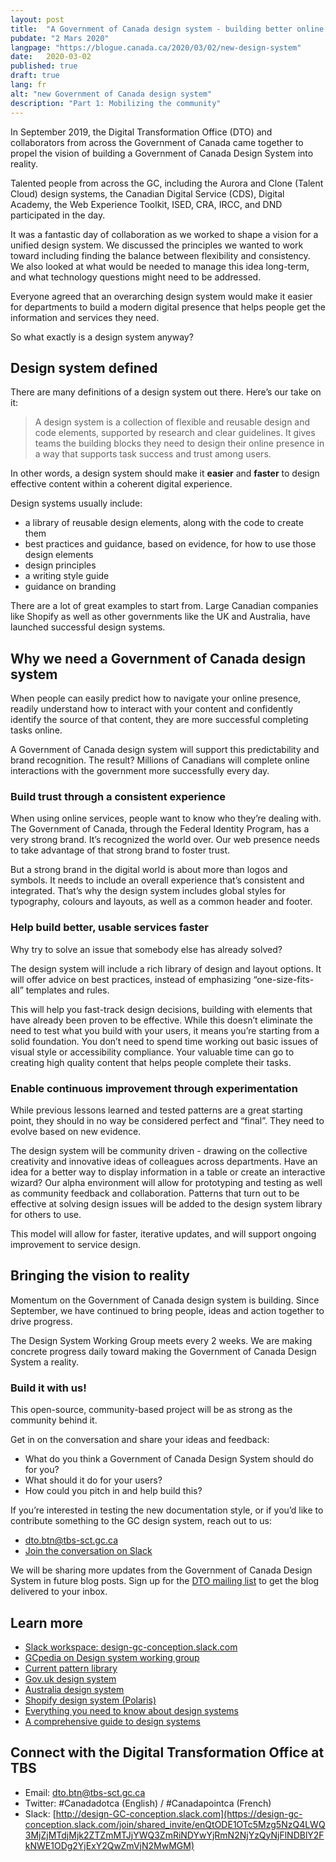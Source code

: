```yaml
---
layout: post
title:  "A Government of Canada design system - building better online content faster"
pubdate: "2 Mars 2020"
langpage: "https://blogue.canada.ca/2020/03/02/new-design-system"
date:   2020-03-02
published: true
draft: true
lang: fr
alt: "new Government of Canada design system"
description: "Part 1: Mobilizing the community"
---
```


In September 2019, the Digital Transformation Office (DTO) and collaborators from across the Government of Canada came together to propel the vision of building a Government of Canada Design System into reality.

Talented people from across the GC, including the Aurora and Clone (Talent Cloud) design systems, the Canadian Digital Service (CDS), Digital Academy, the Web Experience Toolkit,  ISED, CRA, IRCC, and DND  participated in the day.

It was a fantastic day of collaboration as we worked to shape a vision for a unified design system. We discussed the principles we wanted to work toward including finding the balance between flexibility and consistency. We also looked at what would be needed to manage this idea long-term, and what technology questions might need to be addressed.  

Everyone agreed that an overarching design system would make it easier for departments to build a modern digital presence that helps people get the information and services they need.

So what exactly is a design system anyway?

## Design system defined

There are many definitions of a design system out there. Here’s our take on it:

> A design system is a collection of flexible and reusable design and code elements, supported by research and clear guidelines. It gives teams the building blocks they need to design their online presence in a way that supports task success and trust among users.

In other words, a design system should make it <b>easier</b> and <b>faster</b> to design effective content within a coherent digital experience.

Design systems usually include:

* a library of reusable design elements, along with the code to create them
* best practices and guidance, based on evidence, for how to use those design elements
* design principles
* a writing style guide
* guidance on branding

There are a lot of great examples to start from. Large Canadian companies like Shopify as well as other governments like the UK and Australia, have launched successful design systems.

## Why we need a Government of Canada design system

When people can easily predict how to navigate your online presence, readily understand how to interact with your content and confidently identify the source of that content, they are more successful completing tasks online.

A Government of Canada design system will support this predictability and brand recognition. The result? Millions of Canadians will complete online interactions with the government more successfully every day.

### Build trust through a consistent experience

When using online services, people want to know who they’re dealing with. The Government of Canada, through the Federal Identity Program, has a very strong brand. It’s recognized the world over.  Our web presence needs to take advantage of that strong brand to foster trust.

But a strong brand in the digital world is about more than logos and symbols. It needs to include an overall experience that’s consistent and integrated. That’s why the design system includes global styles for typography, colours and layouts, as well as a common header and footer.

### Help build better, usable services faster

Why try to solve an issue that somebody else has already solved?

The design system will include a rich library of design and layout options. It will offer advice on best practices, instead of emphasizing “one-size-fits-all” templates and rules.

This will help you fast-track design decisions, building with elements that have already been proven to be effective. While this doesn’t eliminate the need to test what you build with your users, it means you’re starting from a solid foundation. You don’t need to spend time working out basic issues of visual style or accessibility compliance. Your valuable time can go to creating high quality content that helps people complete their tasks.

### Enable continuous improvement through experimentation

While previous lessons learned and tested patterns are a great starting point, they should in no way be considered perfect and “final”. They need to evolve based on new evidence.

The design system will be community driven - drawing on the collective creativity and innovative ideas of colleagues across departments. Have an idea for a better way to display information in a table or create an interactive wizard? Our alpha environment will allow for prototyping and testing as well as community feedback and collaboration. Patterns that turn out to be effective at solving design issues will be added to the design system library for others to use.

This model will allow for faster, iterative updates, and will support ongoing improvement to service design.

## Bringing the vision to reality

Momentum on the Government of Canada design system is building. Since September, we have continued to bring people, ideas and action together to drive progress.

The Design System Working Group meets every 2 weeks. We are making concrete progress daily toward making the Government of Canada Design System a reality.

### Build it with us!

This open-source, community-based project will be as strong as the community behind it.

Get in on the conversation and share your ideas and feedback:
* What do you think a Government of Canada Design System should do for you?
* What should it do for your users?
* How could you pitch in and help build this?

If you’re interested in testing the new documentation style, or if you’d like to contribute something to the GC design system, reach out to us:
* [dto.btn@tbs-sct.gc.ca](mailto:dto.btn@tbs-sct.gc.ca)
* [Join the conversation on Slack](https://design-gc-conception.slack.com/join/shared_invite/enQtODE1OTc5Mzg5NzQ4LWQ3MjZjMTdjMjk2ZTZmMTJjYWQ3ZmRiNDYwYjRmN2NjYzQyNjFlNDBlY2FkNWE1ODg2YjExY2QwZmVjN2MwMGM)

We will be sharing more updates from the Government of Canada Design System in future blog posts. Sign up for the [DTO mailing list](https://blog.canada.ca/pages/signup.html) to get the blog delivered to your inbox.

## Learn more

* [Slack workspace: design-gc-conception.slack.com](https://design-gc-conception.slack.com/join/shared_invite/enQtODE1OTc5Mzg5NzQ4LWQ3MjZjMTdjMjk2ZTZmMTJjYWQ3ZmRiNDYwYjRmN2NjYzQyNjFlNDBlY2FkNWE1ODg2YjExY2QwZmVjN2MwMGM)
* [GCpedia on Design system working group](https://wiki.gccollab.ca/Design_Systems_Working_Group_-_Groupe_de_travail_des_systemes_de_conception)
* [Current pattern library](https://www.canada.ca/en/government/about/design-system/pattern-library.html)
* [Gov.uk design system](https://design-system.service.gov.uk/)
* [Australia design system](https://designsystem.gov.au/)
* [Shopify design system (Polaris)](https://polaris.shopify.com/)
* [Everything you need to know about design systems](https://uxdesign.cc/everything-you-need-to-know-about-design-systems-54b109851969)
* [A comprehensive guide to design systems](https://www.invisionapp.com/inside-design/guide-to-design-systems/?utm_campaign=blog&utm_content=1554730300&utm_medium=social&utm_source=twitter)

## Connect with the Digital Transformation Office at TBS

* Email: [dto.btn@tbs-sct.gc.ca](mailto:dto.btn@tbs-sct.gc.ca)
* Twitter: #Canadadotca (English) / #Canadapointca (French)
* Slack: [http://design-GC-conception.slack.com](https://design-gc-conception.slack.com/join/shared_invite/enQtODE1OTc5Mzg5NzQ4LWQ3MjZjMTdjMjk2ZTZmMTJjYWQ3ZmRiNDYwYjRmN2NjYzQyNjFlNDBlY2FkNWE1ODg2YjExY2QwZmVjN2MwMGM)

